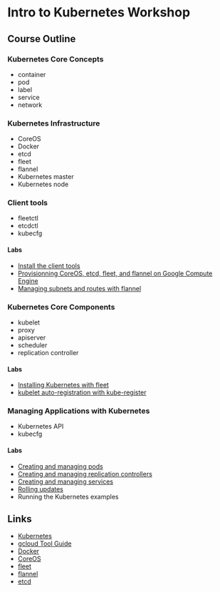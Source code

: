 # Intro to Kubernetes Workshop

## Course Outline

### Kubernetes Core Concepts
  * container
  * pod
  * label
  * service
  * network

### Kubernetes Infrastructure
  * CoreOS
  * Docker
  * etcd
  * fleet
  * flannel
  * Kubernetes master
  * Kubernetes node

### Client tools
  * fleetctl
  * etcdctl
  * kubecfg

#### Labs
  * [Install the client tools](labs/install-the-client-tools.md)
  * [Provisionning CoreOS, etcd, fleet, and flannel on Google Compute Engine](labs/provisioning-coreos-on-gce.md)
  * [Managing subnets and routes with flannel](labs/managing-subnets-and-routes-with-flannel.md)

### Kubernetes Core Components
  * kubelet
  * proxy
  * apiserver
  * scheduler
  * replication controller

#### Labs
  * [Installing Kubernetes with fleet](labs/installing-kubernetes-with-fleet.md)
  * [kubelet auto-registration with kube-register](labs/kubelet-auto-registration-with-kube-register.md)

### Managing Applications with Kubernetes
  * Kubernetes API
  * kubecfg

#### Labs

  * [Creating and managing pods](labs/pods.md)
  * [Creating and managing replication controllers](labs/replication-controllers.md)
  * [Creating and managing services](labs/services.md)
  * [Rolling updates](labs/rolling-updates.md)
  * Running the Kubernetes examples

## Links

* [Kubernetes](http://googlecloudplatform.github.io/kubernetes)
* [gcloud Tool Guide](https://cloud.google.com/sdk/gcloud)
* [Docker](https://docs.docker.com)
* [CoreOS](https://coreos.com)
* [fleet](https://coreos.com/docs/launching-containers/launching/launching-containers-fleet)
* [flannel](https://github.com/coreos/flannel)
* [etcd](https://coreos.com/docs/distributed-configuration/getting-started-with-etcd)
